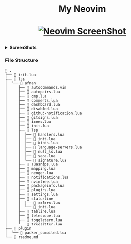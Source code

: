 <h1 align="center">My Neovim</h1>

<h1 align="center">

[![Neovim ScreenShot](https://user-images.githubusercontent.com/80388154/152179385-a5e91e17-63af-44ec-8007-7ba5382a63e3.jpg)](https://github.com/Iamafnan/my-nvimrc)

</h1>


<details>
   <summary><b>ScreenShots</b></summary>

  <h4>Statusline</h4>
  <img src="https://user-images.githubusercontent.com/80388154/152279248-e8b2052f-4fca-434e-b2b3-7d2d140fd3c7.jpg">

  <h4>Tabline</h4>
  <img src="https://user-images.githubusercontent.com/80388154/152279246-1f1e338a-69dc-476c-80c6-1981f09f9d70.jpg">

  <h4>NvimTree</h4>
  <img src="https://user-images.githubusercontent.com/80388154/152279241-7627b62a-cc84-4ba1-853d-4ce471702d45.jpg">
</details>

<h3>File Structure</h3>

```
 .
├──  init.lua
├──  lua
│  └──  afnan
│     ├──  autocommands.vim
│     ├──  autopairs.lua
│     ├──  cmp.lua
│     ├──  comments.lua
│     ├──  dashboard.lua
│     ├──  disabled.lua
│     ├──  github-notification.lua
│     ├──  gitsigns.lua
│     ├──  icons.lua
│     ├──  init.lua
│     ├──  lsp
│     │  ├──  handlers.lua
│     │  ├──  init.lua
│     │  ├──  kinds.lua
│     │  ├──  language-servers.lua
│     │  ├──  null_ls.lua
│     │  ├──  saga.lua
│     │  └──  signature.lua
│     ├──  luasnips.lua
│     ├──  mapping.lua
│     ├──  neogen.lua
│     ├──  notifications.lua
│     ├──  nvimtree.lua
│     ├──  packageinfo.lua
│     ├──  plugins.lua
│     ├──  settings.lua
│     ├──  statusline
│     │  ├──  colors.lua
│     │  └──  init.lua
│     ├──  tabline.lua
│     ├──  telescope.lua
│     ├──  toggleterm.lua
│     └──  treesitter.lua
├──  plugin
│  └──  packer_compiled.lua
└──  readme.md

```
